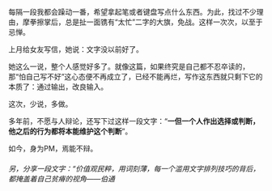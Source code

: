 



每隔一段我都会躁动一番，希望拿起笔或者键盘写点什么东西。为此，找过不少理由，摩拳擦掌后，总是扯一面镌有“太忙”二字的大旗，免战。这样一次次，以至于忌惮。



上月给女友写信，她说：文字没以前好了。



她这么一说，整个人感觉好多了。就像这篇，如果终究是自己都不忍卒读的，那“怕自己写不好”这心态便不再成立了，已经不能再烂，写作这东西就只剩下它的本质了：通过输出，改良输入。



这次，少说，多做。



多年前，不愿与人辩论，还写下过这样一段文字：“**一但一个人作出选择或判断，他之后的行为都将本能维护这个判断**”。



如今，身为PM，焉能不辩。
  
 
  
 
 
 
###### 另，分享一段文字：“价值观民粹，用词刻薄，每一个滥用文字排列技巧的背后，都掩盖着自己贫瘠的视角——伯通

